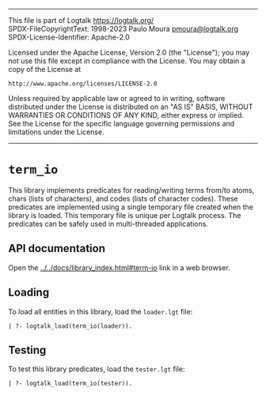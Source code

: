 ________________________________________________________________________

This file is part of Logtalk <https://logtalk.org/>  
SPDX-FileCopyrightText: 1998-2023 Paulo Moura <pmoura@logtalk.org>  
SPDX-License-Identifier: Apache-2.0

Licensed under the Apache License, Version 2.0 (the "License");
you may not use this file except in compliance with the License.
You may obtain a copy of the License at

    http://www.apache.org/licenses/LICENSE-2.0

Unless required by applicable law or agreed to in writing, software
distributed under the License is distributed on an "AS IS" BASIS,
WITHOUT WARRANTIES OR CONDITIONS OF ANY KIND, either express or implied.
See the License for the specific language governing permissions and
limitations under the License.
________________________________________________________________________


`term_io`
=========

This library implements predicates for reading/writing terms from/to atoms,
chars (lists of characters), and codes (lists of character codes). These
predicates are implemented using a single temporary file created when the
library is loaded. This temporary file is unique per Logtalk process. The
predicates can be safely used in multi-threaded applications.


API documentation
-----------------

Open the [../../docs/library_index.html#term-io](../../docs/library_index.html#term-io)
link in a web browser.


Loading
-------

To load all entities in this library, load the `loader.lgt` file:

	| ?- logtalk_load(term_io(loader)).


Testing
-------

To test this library predicates, load the `tester.lgt` file:

	| ?- logtalk_load(term_io(tester)).
